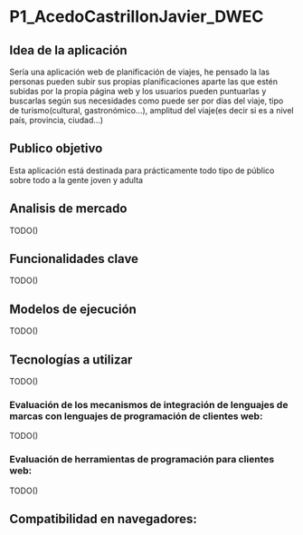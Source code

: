 # P1_AcedoCastrillonJavier_DWEC

## Idea de la aplicación
Sería una aplicación web de planificación de viajes, he pensado la las personas pueden subir sus propias planificaciones aparte las que estén subidas por la propia página web y los usuarios pueden puntuarlas y buscarlas según sus necesidades como puede ser por días del viaje, tipo de turismo(cultural, gastronómico…), amplitud del viaje(es decir si es a nivel país, provincia, ciudad…)

## Publico objetivo
Esta aplicación está destinada para prácticamente todo tipo de público sobre todo a la gente joven y adulta

## Analisis de mercado
TODO()

## Funcionalidades clave
TODO()

## Modelos de ejecución
TODO()

## Tecnologías a utilizar
TODO()
### Evaluación de los mecanismos de integración de lenguajes de marcas con lenguajes de programación de clientes web: 
TODO()

### Evaluación de herramientas de programación para clientes web:
TODO()

## Compatibilidad en navegadores:
